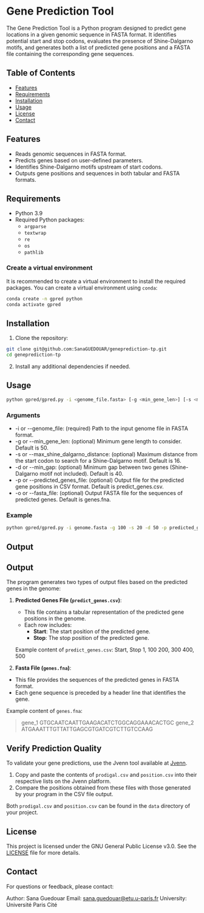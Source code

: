 # Gene Prediction Tool

The Gene Prediction Tool is a Python program designed to predict gene locations in a given genomic sequence in FASTA format. It identifies potential start and stop codons, evaluates the presence of Shine-Dalgarno motifs, and generates both a list of predicted gene positions and a FASTA file containing the corresponding gene sequences.

## Table of Contents
- [Features](#features)
- [Requirements](#requirements)
- [Installation](#installation)
- [Usage](#usage)
- [License](#license)
- [Contact](#contact)

## Features

- Reads genomic sequences in FASTA format.
- Predicts genes based on user-defined parameters.
- Identifies Shine-Dalgarno motifs upstream of start codons.
- Outputs gene positions and sequences in both tabular and FASTA formats.

## Requirements
- Python 3.9
- Required Python packages:
  - `argparse`
  - `textwrap`
  - `re`
  - `os`
  - `pathlib`
  
### Create a virtual environment
It is recommended to create a virtual environment to install the required packages. You can create a virtual environment using `conda`:
```bash
conda create -n gpred python
conda activate gpred
```

## Installation
1. Clone the repository:
```bash
git clone git@github.com:SanaGUEDOUAR/geneprediction-tp.git
cd geneprediction-tp
```

2. Install any additional dependencies if needed.

## Usage
```bash
python gpred/gpred.py -i <genome_file.fasta> [-g <min_gene_len>] [-s <max_shine_dalgarno_distance>] [-d <min_gap>] [-p <predicted_genes_file>] [-o <fasta_file>]
```
### Arguments
- -i or --genome_file: (required) Path to the input genome file in FASTA format.
- -g or --min_gene_len: (optional) Minimum gene length to consider. Default is 50.
- -s or --max_shine_dalgarno_distance: (optional) Maximum distance from the start codon to search for a Shine-Dalgarno motif. Default is 16.
- -d or --min_gap: (optional) Minimum gap between two genes (Shine-Dalgarno motif not included). Default is 40.
- -p or --predicted_genes_file: (optional) Output file for the predicted gene positions in CSV format. Default is predict_genes.csv.
- -o or --fasta_file: (optional) Output FASTA file for the sequences of predicted genes. Default is genes.fna.

### Example
```bash
python gpred/gpred.py -i genome.fasta -g 100 -s 20 -d 50 -p predicted_genes.csv -o genes.fna
```

## Output
## Output

The program generates two types of output files based on the predicted genes in the genome:

1. **Predicted Genes File (`predict_genes.csv`)**:
   - This file contains a tabular representation of the predicted gene positions in the genome.
   - Each row includes:
     - **Start**: The start position of the predicted gene.
     - **Stop**: The stop position of the predicted gene.

   Example content of `predict_genes.csv`:
   Start, Stop
    1, 100
    200, 300
    400, 500

2. **Fasta File (`genes.fna`)**:
- This file provides the sequences of the predicted genes in FASTA format.
- Each gene sequence is preceded by a header line that identifies the gene.

Example content of `genes.fna`:
>gene_1
GTGCAATCAATTGAAGACATCTGGCAGGAAACACTGC
>gene_2
ATGAAATTTGTTATTGAGCGTGATCGTCTTGTCCAAG

## Verify Prediction Quality

To validate your gene predictions, use the Jvenn tool available at [Jvenn](http://jvenn.toulouse.inra.fr/app/example.html). 

1. Copy and paste the contents of `prodigal.csv` and `position.csv` into their respective lists on the Jvenn platform.
2. Compare the positions obtained from these files with those generated by your program in the CSV file output.

Both `prodigal.csv` and `position.csv` can be found in the `data` directory of your project.


## License
This project is licensed under the GNU General Public License v3.0. See the [LICENSE](https://www.gnu.org/licenses/gpl-3.0.html) file for more details.

## Contact
For questions or feedback, please contact:

Author: Sana Guedouar
Email: [sana.guedouar@etu.u-paris.fr](mailto:sana.guedouar@etu.u-paris.fr)
University: Université Paris Cité